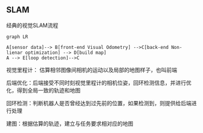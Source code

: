 ## SLAM

 经典的视觉SLAM流程

```mermaid
graph LR

A[sensor data]--> B[front-end Visual Odometry] -->C[back-end Non-lienar optimization] --> D[build map]
A --> E[loop detection]-->C

```

视觉里程计： 估算相邻图像间相机的运动以及局部的地图样子，也叫前端

后端优化：后端接受不同时刻视觉里程计的相机位姿，回环检测信息，并进行优化，得到全局一致的轨迹和地图

回环检测：判断机器人是否曾经达到过先前的位置，如果检测到，则提供给后端进行处理 

建图：根据估算的轨迹，建立与任务要求相对应的地图

